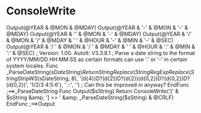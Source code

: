 # ConsoleWrite
Output(@YEAR &amp; @MON &amp; @MDAY) Output(@YEAR &amp; '-' &amp; @MON &amp; '-' &amp; @MDAY) Output(@YEAR &amp; '' &amp; @MON &amp; '-' &amp; @MDAY) Output(@YEAR &amp; '/' &amp; @MON &amp; '/' &amp; @MDAY &amp; ' ' &amp; @HOUR &amp; '-' &amp; @MIN &amp; '-' &amp; @SEC) Output(@YEAR &amp; '/   ' &amp; @MON &amp; '/  ' &amp; @MDAY &amp; '         ' &amp; @HOUR &amp; ':' &amp; @MIN &amp; ':' &amp; @SEC)  ; Version: 1.00. AutoIt: V3.3.8.1 ; Parse a date string to the format of YYYY/MM/DD HH:MM:SS as certain formats can use '.' or '-' in certain system locales. Func _ParseDateString($sDateString)     Return StringReplace(StringRegExpReplace(StringStripWS($sDateString, 8), '(d{4})D?(d{2})D?(d{2})(d{0,2})D?(d{0,2})D?(d{0,2})', '1/2/3 4:5:6'), ' ::', '') ; Can this be improved in anyway? EndFunc   ;==>_ParseDateString  Func Output($sString)     Return ConsoleWrite('[' &amp; $sString &amp; '] >> ' &amp; _ParseDateString($sString) &amp; @CRLF) EndFunc   ;==>Output
